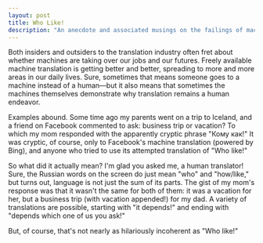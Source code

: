 ```yaml
---
layout: post
title: Who Like!
description: "An anecdote and associated musings on the failings of machine translation"
---
```


Both insiders and outsiders to the translation industry often fret about whether machines are taking over our jobs and our futures. Freely available machine translation is getting better and better, spreading to more and more areas in our daily lives. Sure, sometimes that means someone goes to a machine instead of a human&mdash;but it also means that sometimes the machines themselves demonstrate why translation remains a human endeavor.

Examples abound. Some time ago my parents went on a trip to Iceland, and a friend on Facebook commented to ask: business trip or vacation? To which my mom responded with the apparently cryptic phrase "Кому как!" It was cryptic, of course, only to Facebook's machine translation (powered by Bing), and anyone who tried to use its attempted translation of "Who like!"

So what did it actually mean? I'm glad you asked me, a human translator! Sure, the Russian words on the screen do just mean "who" and "how/like," but turns out, language is not just the sum of its parts. The gist of my mom's response was that it wasn't the same for both of them: it was a vacation for her, but a business trip (with vacation appended!) for my dad. A variety of translations are possible, starting with "it depends!" and ending with "depends which one of us you ask!"

But, of course, that's not nearly as hilariously incoherent as "Who like!"
